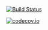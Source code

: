 [![Build Status](https://travis-ci.org/Swarchal/phenoDist.svg?branch=master)](https://travis-ci.org/Swarchal/phenoDist)

[![codecov.io](https://codecov.io/github/Swarchal/phenoDist/coverage.svg?branch=master)](https://codecov.io/github/Swarchal/phenoDist?branch=master)
